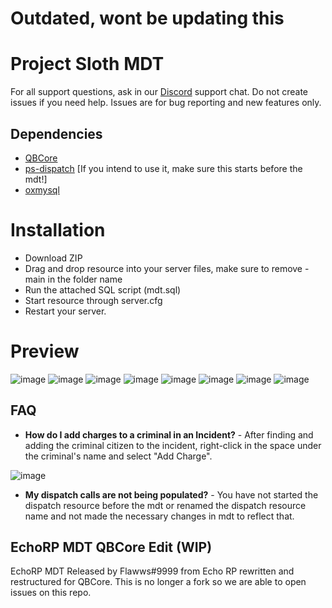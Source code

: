 # Outdated, wont be updating this

# Project Sloth MDT 

For all support questions, ask in our [Discord](https://www.discord.gg/projectsloth) support chat. Do not create issues if you need help. Issues are for bug reporting and new features only.

## Dependencies

- [QBCore](https://github.com/qbcore-framework/qb-core)
- [ps-dispatch](https://github.com/Project-Sloth/ps-dispatch) [If you intend to use it, make sure this starts before the mdt!]
- [oxmysql](https://github.com/overextended/oxmysql)

# Installation
* Download ZIP
* Drag and drop resource into your server files, make sure to remove -main in the folder name
* Run the attached SQL script (mdt.sql)
* Start resource through server.cfg
* Restart your server.

# Preview
![image](https://i.imgur.com/2HMpsfC.png)
![image](https://i.imgur.com/6hWMoSn.png)
![image](https://i.imgur.com/ZDbZlY6.png)
![image](https://i.imgur.com/llLTJnl.png)
![image](https://i.imgur.com/aSYIaO7.png)
![image](https://i.imgur.com/IfIHGUW.png)
![image](https://i.imgur.com/fTZdNXc.png)
![image](https://i.imgur.com/iDMiQLd.png)

## FAQ
- **How do I add charges to a criminal in an Incident?** - After finding and adding the criminal citizen to the incident, right-click in the space under the criminal's name and select "Add Charge".

![image](https://i.imgur.com/NlTb1Cq.png)

- **My dispatch calls are not being populated?** - You have not started the dispatch resource before the mdt or renamed the dispatch resource name and not made the necessary changes in mdt to reflect that. 

## EchoRP MDT QBCore Edit (WIP)

EchoRP MDT Released by Flawws#9999 from Echo RP rewritten and restructured for QBCore. 
This is no longer a fork so we are able to open issues on this repo.
